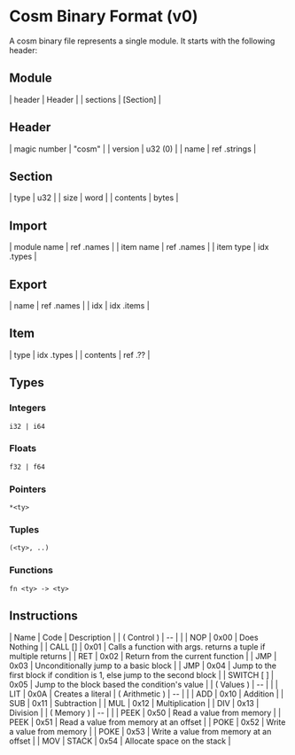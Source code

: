 # Cosm Binary Format (v0)

A cosm binary file represents a single module. It starts with the following
header:

## Module

| header   | Header     |
| sections | \[Section] |

## Header

| magic number | "cosm"       |
| version      | u32 (0)      |
| name         | ref .strings |

## Section

| type     | u32        |
| size     | word       |
| contents | bytes      |

## Import

| module name | ref .names |
| item name   | ref .names |
| item type   | idx .types |

## Export

| name | ref .names |
| idx  | idx .items |

## Item

| type     | idx .types |
| contents | ref .??    |

## Types

### Integers

`i32 | i64`

### Floats

`f32 | f64`

### Pointers

`*<ty>`

### Tuples

`(<ty>, ..)`

### Functions

`fn <ty> -> <ty>`

## Instructions

| Name                              | Code | Description                                                              |
| ( Control )                       |  --  |                                                                          |
| NOP                               | 0x00 | Does Nothing                                                             |
| CALL <func ID> \[<arg>]           | 0x01 | Calls a function with args. returns a tuple if multiple returns          |
| RET                               | 0x02 | Return from the current function                                         |
| JMP <blk>                         | 0x03 | Unconditionally jump to a basic block                                    |
| JMP <cond> <blk> <blk>            | 0x04 | Jump to the first block if condition is 1, else jump to the second block |
| SWITCH <cond> \[<val> <blk>]      | 0x05 | Jump to the block based the condition's value                            |
| ( Values )                        |  --  |                                                                          |
| LIT                               | 0x0A | Creates a literal
| ( Arithmetic )                    |  --  |                                                                          |
| ADD <type> <reg> <reg>            | 0x10 | Addition                                                                 |
| SUB <type> <reg> <reg>            | 0x11 | Subtraction                                                              |
| MUL <type> <reg> <reg>            | 0x12 | Multiplication                                                           |
| DIV <type> <reg> <reg>            | 0x13 | Division                                                                 |
| ( Memory )                        |  --  |                                                                          |
| PEEK <type> <from>                | 0x50 | Read a value from memory                                                 |
| PEEK <type> <from> <offset>       | 0x51 | Read a value from memory at an offset                                    |
| POKE <type> <from> <val>          | 0x52 | Write a value from memory                                                |
| POKE <type> <from> <offset> <val> | 0x53 | Write a value from memory at an offset                                   |
| MOV <from> <to>
| STACK <size>                      | 0x54 | Allocate space on the stack                                              |

